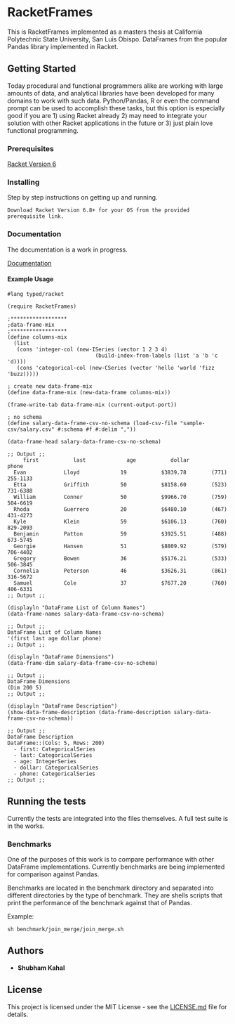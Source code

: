 # RacketFrames

This is RacketFrames implemented as a masters thesis at California Polytechnic State University, San Luis Obispo. DataFrames from the popular Pandas library implemented in Racket.

## Getting Started

Today procedural and functional programmers alike are working with large amounts of data, and analytical libraries have been developed for many domains to work with such data. Python/Pandas, R or even the command prompt can be used to accomplish these tasks, but this option is especially good if you are 1) using Racket already 2) may need to integrate your solution with other Racket applications in the future or 3) just plain love functional programming.

### Prerequisites

[Racket Version 6](http://racket-lang.org/download/)

### Installing

Step by step instructions on getting up and running.

```
Download Racket Version 6.8+ for your OS from the provided prerequisite link.
```

### Documentation

The documentation is a work in progress.

[Documentation](http://htmlpreview.github.com/?https://github.com/bommysk/RacketFrames/blob/master/documentation/documentation.html)

#### Example Usage
```
#lang typed/racket

(require RacketFrames)

;******************
;data-frame-mix
;******************
(define columns-mix
  (list
   (cons 'integer-col (new-ISeries (vector 1 2 3 4)
                            (build-index-from-labels (list 'a 'b 'c 'd))))
   (cons 'categorical-col (new-CSeries (vector 'hello 'world 'fizz 'buzz)))))

; create new data-frame-mix
(define data-frame-mix (new-data-frame columns-mix))

(frame-write-tab data-frame-mix (current-output-port))
```

```
; no schema
(define salary-data-frame-csv-no-schema (load-csv-file "sample-csv/salary.csv" #:schema #f #:delim ","))

(data-frame-head salary-data-frame-csv-no-schema)

;; Output ;;
     first           last             age           dollar           phone      
  Evan            Lloyd             19           $3839.78        (771) 255-1133  
  Etta            Griffith          50           $8158.60        (523) 731-6388  
  William         Conner            50           $9966.70        (759) 504-6619  
  Rhoda           Guerrero          20           $6480.10        (467) 431-4273  
  Kyle            Klein             59           $6106.13        (760) 829-2093  
  Benjamin        Patton            59           $3925.51        (488) 673-5745  
  Georgie         Hansen            51           $8809.92        (579) 706-4402  
  Gregory         Bowen             36           $5176.21        (533) 506-3845  
  Cornelia        Peterson          46           $3626.31        (861) 316-5672  
  Samuel          Cole              37           $7677.20        (760) 406-6331 
;; Output ;;
```

```
(displayln "DataFrame List of Column Names")
(data-frame-names salary-data-frame-csv-no-schema)

;; Output ;;
DataFrame List of Column Names
'(first last age dollar phone)
;; Output ;;

(displayln "DataFrame Dimensions")
(data-frame-dim salary-data-frame-csv-no-schema)

;; Output ;;
DataFrame Dimensions
(Dim 200 5)
;; Output ;;

(displayln "DataFrame Description")
(show-data-frame-description (data-frame-description salary-data-frame-csv-no-schema))

;; Output ;;
DataFrame Description
DataFrame::(Cols: 5, Rows: 200)
  - first: CategoricalSeries
  - last: CategoricalSeries
  - age: IntegerSeries
  - dollar: CategoricalSeries
  - phone: CategoricalSeries
;; Output ;;
```

## Running the tests

Currently the tests are integrated into the files themselves. A full test suite is in the works.

### Benchmarks

One of the purposes of this work is to compare performance with other DataFrame implementations. Currently benchmarks are being implemented for comparison against Pandas.

Benchmarks are located in the benchmark directory and separated into different directories by the type of benchmark. They are shells scripts that print the performance of the benchmark against that of Pandas.

Example:
```
sh benchmark/join_merge/join_merge.sh
```

## Authors

* **Shubham Kahal**

## License

This project is licensed under the MIT License - see the [LICENSE.md](LICENSE.md) file for details.
